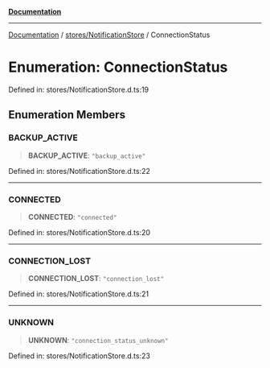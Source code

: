 [**Documentation**](../../../index.md)

***

[Documentation](../../../index.md) / [stores/NotificationStore](../index.md) / ConnectionStatus

# Enumeration: ConnectionStatus

Defined in: stores/NotificationStore.d.ts:19

## Enumeration Members

### BACKUP\_ACTIVE

> **BACKUP\_ACTIVE**: `"backup_active"`

Defined in: stores/NotificationStore.d.ts:22

***

### CONNECTED

> **CONNECTED**: `"connected"`

Defined in: stores/NotificationStore.d.ts:20

***

### CONNECTION\_LOST

> **CONNECTION\_LOST**: `"connection_lost"`

Defined in: stores/NotificationStore.d.ts:21

***

### UNKNOWN

> **UNKNOWN**: `"connection_status_unknown"`

Defined in: stores/NotificationStore.d.ts:23
